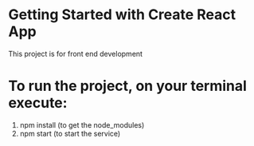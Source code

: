 # Getting Started with Create React App
This project is for front end development 

# To run the project, on your terminal execute:

1. npm install (to get the node_modules)
2. npm start (to start the service)
